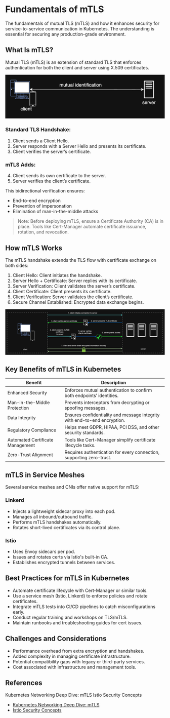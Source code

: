# Fundamentals of mTLS 

The fundamentals of mutual TLS (mTLS) and how it enhances security for service-to-service communication in Kubernetes. The understanding is essential for securing any production-grade environment.

## What Is mTLS?

Mutual TLS (mTLS) is an extension of standard TLS that enforces authentication for both the client and server using X.509 certificates.

![Mutual TLS](../png/mutualTLS.jpg)

### Standard TLS Handshake:

1. Client sends a Client Hello.
2. Server responds with a Server Hello and presents its certificate.
3. Client verifies the server’s certificate.

### mTLS Adds:

4. Client sends its own certificate to the server.
5. Server verifies the client’s certificate.

This bidirectional verification ensures:
- End-to-end encryption
- Prevention of impersonation
- Elimination of man-in-the-middle attacks

> Note: Before deploying mTLS, ensure a Certificate Authority (CA) is in place. Tools like Cert-Manager automate certificate issuance, rotation, and revocation.

## How mTLS Works

The mTLS handshake extends the TLS flow with certificate exchange on both sides:

1. Client Hello: Client initiates the handshake.
2. Server Hello + Certificate: Server replies with its certificate.
3. Server Verification: Client validates the server’s certificate.
4. Client Certificate: Client presents its certificate.
5. Client Verification: Server validates the client’s certificate.
6. Secure Channel Established: Encrypted data exchange begins.

![Mutual TLS Flow](../png/mutualTLSWorkflow.png)


## Key Benefits of mTLS in Kubernetes

| Benefit                         | Description                                                                 |
|----------------------------------|-----------------------------------------------------------------------------|
| Enhanced Security                | Enforces mutual authentication to confirm both endpoints’ identities.      |
| Man-in-the-Middle Protection     | Prevents interceptors from decrypting or spoofing messages.                |
| Data Integrity                   | Ensures confidentiality and message integrity with end-to-end encryption. |
| Regulatory Compliance            | Helps meet GDPR, HIPAA, PCI DSS, and other security standards.             |
| Automated Certificate Management | Tools like Cert-Manager simplify certificate lifecycle tasks.              |
| Zero-Trust Alignment             | Requires authentication for every connection, supporting zero-trust.       |

## mTLS in Service Meshes

Several service meshes and CNIs offer native support for mTLS:

### Linkerd

- Injects a lightweight sidecar proxy into each pod.
- Manages all inbound/outbound traffic.
- Performs mTLS handshakes automatically.
- Rotates short-lived certificates via its control plane.

### Istio

- Uses Envoy sidecars per pod.
- Issues and rotates certs via Istio's built-in CA.
- Establishes encrypted tunnels between services.

## Best Practices for mTLS in Kubernetes

- Automate certificate lifecycle with Cert-Manager or similar tools.
- Use a service mesh (Istio, Linkerd) to enforce policies and rotate certificates.
- Integrate mTLS tests into CI/CD pipelines to catch misconfigurations early.
- Conduct regular training and workshops on TLS/mTLS.
- Maintain runbooks and troubleshooting guides for cert issues.

## Challenges and Considerations

- Performance overhead from extra encryption and handshakes.
- Added complexity in managing certificate infrastructure.
- Potential compatibility gaps with legacy or third-party services.
- Cost associated with infrastructure and management tools.

## References
Kubernetes Networking Deep Dive: mTLS
Istio Security Concepts
- [Kubernetes Networking Deep Dive: mTLS](https://istio.io/latest/docs/concepts/security/) 
- [Istio Security Concepts](https://kubernetes.io/docs/concepts/cluster-administration/networking/) 
